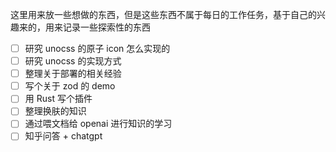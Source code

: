 这里用来放一些想做的东西，但是这些东西不属于每日的工作任务，基于自己的兴趣来的，用来记录一些探索性的东西

- [ ] 研究 unocss 的原子 icon 怎么实现的 
- [ ] 研究 unocss 的实现方式
- [ ] 整理关于部署的相关经验
- [ ] 写个关于 zod 的 demo
- [ ] 用 Rust 写个插件
- [ ] 整理换肤的知识
- [ ] 通过喂文档给 openai 进行知识的学习
- [ ] 知乎问答 + chatgpt